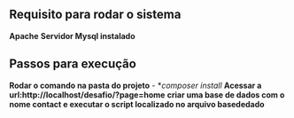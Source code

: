 ## Requisito para rodar o sistema
 **Apache**
 **Servidor Mysql instalado**

## Passos para execução
**Rodar o comando na pasta do projeto** - **composer install*
  **Acessar a url:http://localhost/desafio/?page=home**
  **criar uma base de dados com o nome contact e executar o script localizado no arquivo basededado**
 